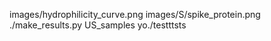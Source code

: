 images/hydrophilicity_curve.png
images/S/spike_protein.png
./make_results.py US_samples
yo./testttsts

